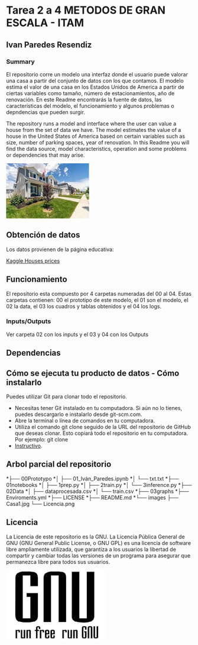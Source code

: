 # Tarea 2 a 4 METODOS DE GRAN ESCALA - ITAM
## Ivan Paredes Resendiz
### Summary 
El repositorio corre un modelo una interfaz donde el usuario puede valorar una casa a partir del conjunto de datos con los que contamos. El modelo estima el valor de una casa en los Estados Unidos de America a partir de ciertas variables como tamaño, número de estacionamientos, año de renovación. En este Readme encontrarás la fuente de datos, las caracteristicas del modelo, el funcionamiento y algunos problemas o depndencias que pueden surgir.

The repository runs a model and interface where the user can value a house from the set of data we have. The model estimates the value of a house in the United States of America based on certain variables such as size, number of parking spaces, year of renovation. In this Readme you will find the data source, model characteristics, operation and some problems or dependencies that may arise.

![Modelo](/images/Casa1.jpg)

## Obtención de datos
Los datos provienen de la página educativa: 

[Kaggle Houses prices ](https://www.kaggle.com/code/gusthema/house-prices-prediction-using-tfdf)

## Funcionamiento
El repositorio esta compuesto por 4 carpetas numeradas del 00 al 04. Estas carpetas contienen: 00 el prototipo de este modelo, el 01 son el modelo, el 02 la data, el 03 los cuadros y tablas obtenidos y el 04 los logs.

### Inputs/Outputs
Ver carpeta 02 con los inputs y el 03 y 04 con los Outputs
## Dependencias

## Cómo se ejecuta tu producto de datos - Cómo instalarlo
Puedes utilizar Git para clonar todo el repositorio. 
* Necesitas tener Git instalado en tu computadora. Si aún no lo tienes, puedes descargarlo e instalarlo desde git-scm.com.
* Abre la terminal o línea de comandos en tu computadora.
* Utiliza el comando git clone seguido de la URL del repositorio de GitHub que deseas clonar. Esto copiará todo el repositorio en tu computadora. Por ejemplo: git clone
* [Instructivo](https://github.com/usuario/repositorio.git).

## Arbol parcial del repositorio
*├── 00Prototypo
*│   ├── 01_Iván_Paredes.ipynb
*│   └── txt.txt
*├── 01notebooks
*│   ├── 1prep.py
*│   ├── 2train.py
*│   └── 3inference.py
*├── 02Data
*│   ├── dataprocesada.csv
*│   └── train.csv
*├── 03graphs
*├── Enviroments.yml
*├── LICENSE
*├── README.md
*└── images
    ├── Casa1.jpg
    └── Licencia.png

## Licencia
La Licencia de este repositorio es la GNU. La Licencia Pública General de GNU (GNU General Public License, o GNU GPL) es una licencia de software libre ampliamente utilizada, que garantiza a los usuarios la libertad de compartir y cambiar todas las versiones de un programa para asegurar que permanezca libre para todos sus usuarios. 

![Licencia](/images/Licencia.png)
